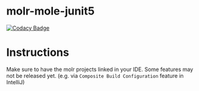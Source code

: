 # molr-mole-junit5
[![Codacy Badge](https://api.codacy.com/project/badge/Grade/01b7d2e6684241c397685041a8f6a0a7)](https://app.codacy.com/app/molr-developers/molr-mole-junit5?utm_source=github.com&utm_medium=referral&utm_content=molr/molr-mole-junit5&utm_campaign=Badge_Grade_Dashboard)


# Instructions
Make sure to have the molr projects linked in your IDE. Some features may not be released yet. (e.g. via `Composite Build Configuration` feature in IntelliJ)